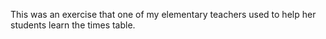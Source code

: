 This was an exercise that one of my elementary teachers used to help her students learn the times table.
